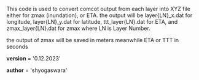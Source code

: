 
This code is used to convert comcot output from each layer into XYZ file either 
for zmax (inundation), or ETA. the output will be layer{LN}_x.dat for longitude,
layer{LN}_y.dat for latitude, ttt_layer{LN}.dat for ETA, and zmax_layer{LN}.dat
for zmax where LN is Layer Number.

the output of zmax will be saved in meters meanwhile ETA or TTT in seconds


__version__ = '0.12.2023'

__author__ = 'shyogaswara'
